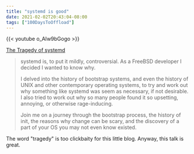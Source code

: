 ```yaml
---
title: "systemd is good"
date: 2021-02-02T20:43:04-08:00
tags: ["100DaysToOffload"]
---
```


{{< youtube o_AIw9bGogo >}}

[The Tragedy of systemd](https://2019.linux.conf.au/schedule/presentation/156/)

> systemd is, to put it mildly, controversial. As a FreeBSD developer I decided I wanted to know why.
>
> I delved into the history of bootstrap systems, and even the history of UNIX and other contemporary operating systems, to try and work out why something like systemd was seem as necessary, if not desirable. I also tried to work out why so many people found it so upsetting, annoying, or otherwise rage-inducing.
>
> Join me on a journey through the bootstrap process, the history of init, the reasons why change can be scary, and the discovery of a part of your OS you may not even know existed.

The word "tragedy" is too clickbaity for this little blog. Anyway, this talk is great.

